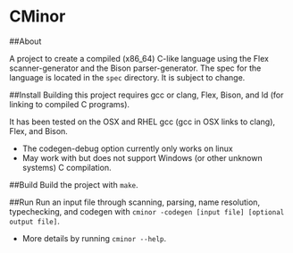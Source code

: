 CMinor
======

##About

A project to create a compiled (x86\_64) C-like language using the Flex scanner-generator and the Bison parser-generator.
The spec for the language is located in the `spec` directory. It is subject to change.

##Install
Building this project requires gcc or clang, Flex, Bison, and ld (for linking to compiled C programs).

It has been tested on the OSX and RHEL gcc (gcc in OSX links to clang), Flex, and Bison.

* The codegen-debug option currently only works on linux
* May work with but does not support Windows (or other unknown systems) C compilation.

##Build
Build the project with `make`.

##Run
Run an input file through scanning, parsing, name resolution, typechecking, and codegen with `cminor -codegen [input file] [optional output file]`.

* More details by running `cminor --help`.

